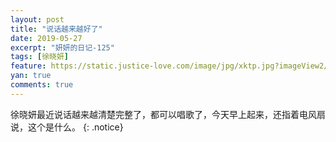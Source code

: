 ```yaml
---
layout: post
title: "说话越来越好了"
date: 2019-05-27
excerpt: "妍妍的日记-125"
tags: [徐晓妍]
feature: https://static.justice-love.com/image/jpg/xktp.jpg?imageView2/1/w/1200/h/500
yan: true
comments: true
---
```

徐晓妍最近说话越来越清楚完整了，都可以唱歌了，今天早上起来，还指着电风扇说，这个是什么。
{: .notice}
